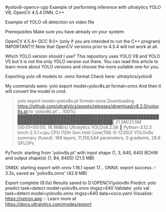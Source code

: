 #yolov8-opencv-cpp
Example of performing inference with ultralytics YOLO V8, OpenCV 4.5.4 DNN, C++ 

Example of YOLO v8 detection on video file

Prerequisites
Make sure you have already on your system:

OpenCV 4.5.4+
GCC 9.0+ (only if you are intended to run the C++ program)
IMPORTANT!!! Note that OpenCV versions prior to 4.5.4 will not work at all.

Which YOLO version should I use?
This repository uses YOLO V8 and YOLO V5 but it is not the only YOLO version out there. You can read this article to learn more about YOLO versions and choose the more suitable one for you.

Exporting yolo v8 models to .onnx format
Check here: ultralytics/yolov8

My commands were:
yolo export model=yolov8s.pt format=onnx
And then it will  convert the model in cmd.

>yolo export model=yolov8s.pt format=onnx
Downloading https://github.com/ultralytics/assets/releases/download/v8.2.0/yolov8s.pt to 'yolov8s.pt'...
100%|█████████████████████████████████████████████████████████████████████████████| 21.5M/21.5M [00:01<00:00, 16.9MB/s]
Ultralytics YOLOv8.2.58 🚀 Python-3.12.3 torch-2.3.1+cpu CPU (12th Gen Intel Core(TM) i5-1235U)
YOLOv8s summary (fused): 168 layers, 11,156,544 parameters, 0 gradients, 28.6 GFLOPs

PyTorch: starting from 'yolov8s.pt' with input shape (1, 3, 640, 640) BCHW and output shape(s) (1, 84, 8400) (21.5 MB)

ONNX: starting export with onnx 1.16.1 opset 17...
ONNX: export success ✅ 3.3s, saved as 'yolov8s.onnx' (42.8 MB)

Export complete (9.0s)
Results saved to D:\OPENCV\yolov8n
Predict:         yolo predict task=detect model=yolov8s.onnx imgsz=640
Validate:        yolo val task=detect model=yolov8s.onnx imgsz=640 data=coco.yaml
Visualize:       https://netron.app
💡 Learn more at https://docs.ultralytics.com/modes/export
